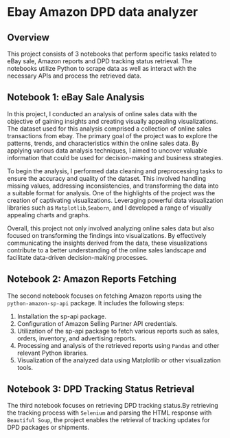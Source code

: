 
# Ebay Amazon DPD data analyzer

## Overview

This project consists of 3 notebooks that perform specific tasks related to eBay sale, Amazon reports and DPD tracking status retrieval. The notebooks utilize Python to scrape data as well as interact with the necessary APIs and process the retrieved data.


## Notebook 1: eBay Sale Analysis

In this project, I conducted an analysis of online sales data with the objective of gaining insights and creating visually appealing visualizations. The dataset used for this analysis comprised a collection of online sales transactions from ebay. The primary goal of the project was to explore the patterns, trends, and characteristics within the online sales data. By applying various data analysis techniques, I aimed to uncover valuable information that could be used for decision-making and business strategies.

To begin the analysis, I performed data cleaning and preprocessing tasks to ensure the accuracy and quality of the dataset. This involved handling missing values, addressing inconsistencies, and transforming the data into a suitable format for analysis. One of the highlights of the project was the creation of captivating visualizations. Leveraging powerful data visualization libraries such as `Matplotlib`,`Seaborn`, and I developed a range of visually appealing charts and graphs. 

Overall, this project not only involved analyzing online sales data but also focused on transforming the findings into visualizations. By effectively communicating the insights derived from the data, these visualizations contribute to a better understanding of the online sales landscape and facilitate data-driven decision-making processes.

## Notebook 2: Amazon Reports Fetching

The second notebook focuses on fetching Amazon reports using the `python-amazon-sp-api` package. It includes the following steps:
1. Installation the sp-api package.
2. Configuration of Amazon Selling Partner API credentials.
3. Utilization of the sp-api package to fetch various reports such as sales, orders, inventory, and advertising reports.
4. Processing and analysis of the retrieved reports using `Pandas` and other relevant Python libraries.
5. Visualization of the analyzed data using Matplotlib or other visualization tools.

## Notebook 3: DPD Tracking Status Retrieval

The third notebook focuses on retrieving DPD tracking status.By retrieving the tracking process with `Selenium` and parsing the HTML response with `Beautiful Soup`, the project enables the retrieval of tracking updates for DPD packages or shipments.


